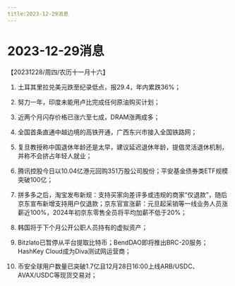 ```yaml
---
title:2023-12-29消息
---
```

# 2023-12-29消息
【20231228/周四/农历十一月十六】
1. 土耳其里拉兑美元跌至纪录低点，报29.4，年内累跌36%；

2. 努力一年，印度未能用卢比完成任何原油购买计划；

3. 近两个月闪存价格已涨六至七成，DRAM涨两成多；

4. 全国首条直通中越边境的高铁开通，广西东兴市接入全国铁路网；

5. 复旦教授称中国退休年龄还是太早，建议延迟退休年龄，提倡灵活退休机制，并称不会挤占年轻人就业；

6. 腾讯控股今日以10.04亿港元回购351万股公司股份；平安基金债券类ETF规模突破100亿；

7. 拼多多之后，淘宝发布新规：支持买家向差评多或违规的商家“仅退款”，随后京东宣布新增支持用户仅退款；京东官宣涨薪：元旦起采销等一线业务人员涨薪近100%，2024年初京东零售全员将平均加薪不低于20%；

8. 韩国将于下个月公开公职人员持有的虚拟资产；

9. Bitzlato已暂停从平台提取比特币；BendDAO即将推出BRC-20服务；HashKey Cloud成为Diva测试网运营商；

10. 币安全球用户数量已突破1.7亿且12月28日16:00上线ARB/USDC、AVAX/USDC等现货交易对；